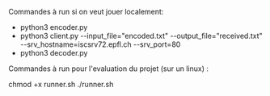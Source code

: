 Commandes à run si on veut jouer localement: 

- python3 encoder.py
- python3 client.py --input_file="encoded.txt" --output_file="received.txt" --srv_hostname=iscsrv72.epfl.ch --srv_port=80
- python3 decoder.py


Commandes à run pour l'evaluation du projet (sur un linux) : 

chmod +x runner.sh
./runner.sh
